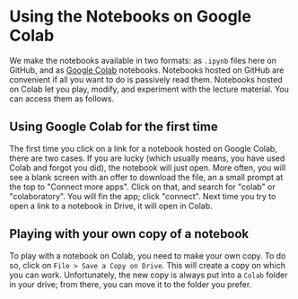 # Using the Notebooks on Google Colab

We make the notebooks available in two formats: as `.ipynb` files here on GitHub, and as [Google Colab](https://colab.research.google.com) notebooks. 
Notebooks hosted on GitHub are convenient if all you want to do is passively read them. 
Notebooks hosted on Colab let you play, modify, and experiment with the lecture material. 
You can access them as follows. 

## Using Google Colab for the first time

The first time you click on a link for a notebook hosted on Google Colab, there are two cases.  If you are lucky (which usually means, you have used Colab and forgot you did), the notebook will just open.  More often, you will see a blank screen with an offer to download the file, an a small prompt at the top to "Connect more apps".  Click on that, and search for "colab" or "colaboratory".  You will fin the app; click "connect".  Next time you try to open a link to a notebook in Drive, it will open in Colab. 

## Playing with your own copy of a notebook

To play with a notebook on Colab, you need to make your own copy.  To do so, click on `File > Save a Copy on Drive`.  This will create a copy on which you can work.  Unfortunately, the new copy is always put into a `Colab` folder in your drive; from there, you can move it to the folder you prefer. 
